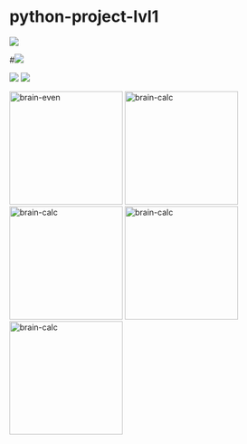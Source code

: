 # python-project-lvl1
<a href="https://codeclimate.com/github/xsl1px/python-project-lvl1/maintainability"><img src="https://api.codeclimate.com/v1/badges/e4078744974064510193/maintainability" /></a>

#<a href="https://codeclimate.com/github/xsl1px/python-project-lvl1/test_coverage"><img src="https://api.codeclimate.com/v1/badges/e4078744974064510193/test_coverage" /></a>

<a href="https://travis-ci.org/github/xsl1px/python-project-lvl1">
<img src='https://travis-ci.org/xsl1px/python-project-lvl1.svg?branch=master'/></a> 

<img src='https://img.shields.io/badge/style-wemake-000000.svg'/>

<a href="https://asciinema.org/a/b5VO3kA2eABNG22ScNvcdHc0L" target="_blank"><img src="https://asciinema.org/a/b5VO3kA2eABNG22ScNvcdHc0L.png" width="200" height="200" alt="brain-even"/></a> <a href="https://asciinema.org/a/E3BB2F8PuLigbTm7TgQnFThG5" target="_blank"><img src="https://asciinema.org/a/E3BB2F8PuLigbTm7TgQnFThG5.png" width="200" height="200" alt="brain-calc"/></a> <a href="https://asciinema.org/a/bSiTwzoQt4aWb4HOdJicX2kqd" target="_blank"><img src="https://asciinema.org/a/bSiTwzoQt4aWb4HOdJicX2kqd.png" width="200" height="200" alt="brain-calc"/></a> <a href="https://asciinema.org/a/RO3phjyLBM8QPfYJ9gW2b4ASL" target="_blank"><img src="https://asciinema.org/a/RO3phjyLBM8QPfYJ9gW2b4ASL.png" width="200" height="200" alt="brain-calc"/></a> <a href="https://asciinema.org/a/uwukbIhDEPMOeAg3Z7ASt7RaM" target="_blank"><img src="https://asciinema.org/a/uwukbIhDEPMOeAg3Z7ASt7RaM.png" width="200" height="200" alt="brain-calc"/></a>
